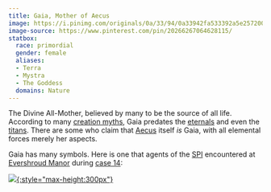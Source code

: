 ```yaml
---
title: Gaia, Mother of Aecus
image: https://i.pinimg.com/originals/0a/33/94/0a33942fa533392a5e25720039980f6c.jpg
image-source: https://www.pinterest.com/pin/20266267064628115/
statbox:
  race: primordial
  gender: female
  aliases:
  - Terra
  - Mystra
  - The Goddess
  domains: Nature
---
```


The Divine All-Mother, believed by many to be the source of all life. According to many [creation myths](../religion), Gaia predates the [eternals](../creatures/eternals) and even the [titans](../creatures/titans). There are some who claim that [Aecus](../locales/aecus) itself *is* Gaia, with all elemental forces merely her aspects.

Gaia has many symbols. Here is one that agents of the [SPI](../orgs/spi) encountered at [Evershroud Manor](../locales/evershroud-manor) during [case 14](../events/case-14e03):

[![](https://i.pinimg.com/originals/5d/e1/79/5de17948ce8e608fd3ad5a606cdb9c34.jpg){:style="max-height:300px"}](https://www.pinterest.com/pin/551761391846383889/)
